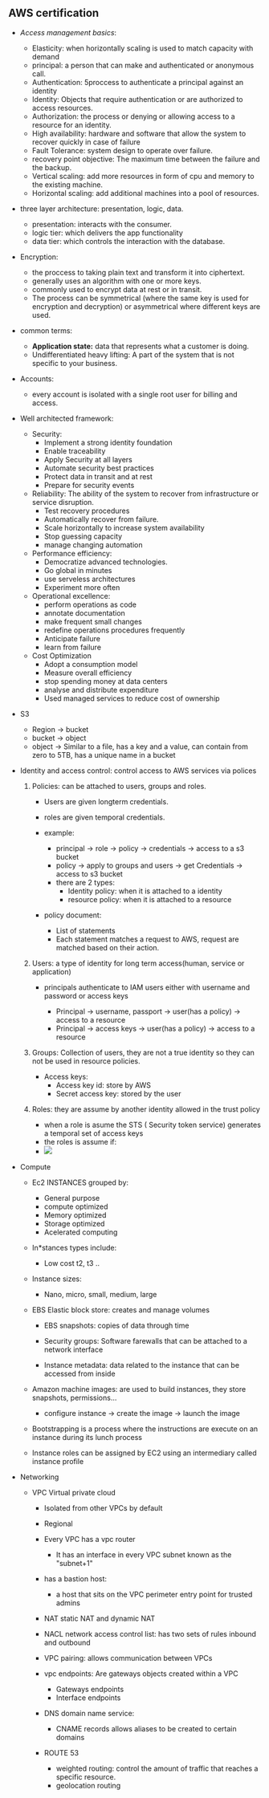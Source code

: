 ## AWS certification

+ *Access management basics*:

    + Elasticity: when horizontally scaling is used to match  capacity with demand
    + principal: a person that can make and authenticated or anonymous call.
    + Authentication: 5proccess to authenticate a principal against an identity
    + Identity: Objects that require authentication or are authorized to access resources.
    + Authorization: the process or denying or allowing access to a resource for an identity.
    + High availability: hardware and software that allow the system to recover quickly in case of failure
    + Fault Tolerance: system design to operate over failure.
    + recovery point objective:  The maximum time between the failure and the backup.
    + Vertical scaling: add more resources in form of cpu and memory to the existing machine.
    + Horizontal scaling: add  additional machines into a pool of resources.

+ three layer architecture: presentation, logic, data.
    + presentation: interacts with the consumer.
    + logic tier: which delivers the app functionality
    + data tier: which controls the interaction with the database.

+ Encryption:
    + the proccess to taking plain text and transform it into ciphertext.
    + generally uses an algorithm with one or more keys.
    + commonly used to encrypt data at rest or in transit.
    + The process can be symmetrical (where the same key is used for encryption and decryption) or asymmetrical where different keys are used.

+ common terms:
    + **Application state:** data that represents what a customer is doing.
    + Undifferentiated heavy lifting: A part of the system that is not specific to your business.

+ Accounts:
    + every account is isolated with a single root user for billing and access.


+ Well architected  framework:
    + Security:
        + Implement a strong identity foundation
        + Enable traceability
        + Apply Security at all layers
        + Automate security best practices
        + Protect data in transit and at rest
        + Prepare for security events
    + Reliability: The ability of the system to recover from infrastructure or service disruption.
        + Test recovery procedures
        + Automatically recover from failure.
        + Scale horizontally to increase system availability
        + Stop guessing capacity
        + manage changing automation
    + Performance efficiency:
        + Democratize advanced technologies.
        + Go global in minutes
        + use serveless architectures
        + Experiment more often
    + Operational excellence:
        + perform operations as code
        + annotate documentation
        + make frequent small changes
        + redefine operations procedures frequently
        + Anticipate failure
        + learn from failure
    + Cost Optimization
        + Adopt a consumption model
        + Measure overall efficiency
        + stop spending money at data centers
        + analyse and distribute expenditure
        + Used managed services to reduce cost of ownership
+ S3
    + Region -> bucket
    + bucket -> object
    + object -> Similar to a file, has a key and a value, can contain from zero to 5TB, has a unique name in a bucket

+ Identity and access control: control access to AWS services via polices
    1. Policies: can be attached to users, groups and roles.
        + Users are given longterm credentials.
        + roles are given temporal credentials.
        + example:
        
            + principal -> role -> policy -> credentials -> access to a s3 bucket
            + policy -> apply to groups and users -> get Credentials -> access to s3 bucket
            + there are 2 types:
                + Identity policy: when it is attached to a identity
                + resource policy: when it is attached to a resource

        + policy document:
            + List of statements
            + Each statement matches a request to AWS, request are matched based on their action.
    2. Users:  a type of identity for long term access(human, service or application)
        + principals authenticate to IAM users either with username and password or access keys

            + Principal -> username, passport ->  user(has a policy) -> access to a resource
            + Principal -> access keys -> user(has a policy) -> access to a resource

    3. Groups: Collection of users, they are not a true identity so they can not be used in resource policies.
        + Access keys:
            + Access key id: store by AWS
            + Secret access key: stored by the user

    4. Roles: they are assume by another identity allowed in the trust policy
        + when a role is asume the STS ( Security token service) generates a temporal set of access keys
        + the roles is assume if:
        + ![](images/roles.png )

+ Compute
    + Ec2 INSTANCES grouped by:
        + General purpose
        + compute optimized 
        + Memory optimized
        + Storage optimized
        + Acelerated computing
        
    + In*stances types include:
        + Low cost t2, t3 ..
    
    + Instance sizes:
        + Nano, micro, small, medium, large
        
    + EBS Elastic block store: creates and manage volumes
    
        + EBS snapshots: copies of data through time
        
        + Security groups: Software farewalls that can be attached to a network interface
        
        + Instance metadata: data related to the instance that can be accessed from inside
        
    + Amazon machine images:  are used to build instances, they store snapshots, permissions...
        + configure instance -> create the image -> launch the image
        
    + Bootstrapping is a process where the  instructions are execute  on an instance during its lunch process
     
    + Instance roles  can be assigned by EC2 using an intermediary  called instance profile
    
+ Networking 
    + VPC Virtual private cloud
        +  Isolated from other VPCs by default
        +  Regional
        +  Every VPC has a vpc router 
            + It has  an interface  in every VPC subnet known as the "subnet+1"
        + has a bastion host:
            + a host that sits  on the VPC perimeter entry point for trusted admins
        + NAT static NAT and dynamic NAT    
        + NACL network access control list: has two sets of rules inbound and outbound
        + VPC pairing: allows communication between VPCs
        + vpc endpoints: Are gateways objects created within a VPC
            + Gateways endpoints
            + Interface endpoints
        + DNS domain name service: 
            + CNAME records allows aliases to be created to certain domains
            
        + ROUTE 53
            + weighted routing: control the amount of traffic that reaches a specific resource.
            + geolocation routing
            
            
        
        

        
    